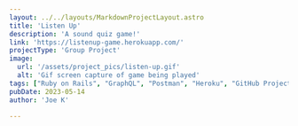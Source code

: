 ```yaml
---
layout: ../../layouts/MarkdownProjectLayout.astro
title: 'Listen Up'
description: 'A sound quiz game!'
link: 'https://listenup-game.herokuapp.com/'
projectType: 'Group Project'
image: 
  url: '/assets/project_pics/listen-up.gif' 
  alt: 'Gif screen capture of game being played'
tags: ["Ruby on Rails", "GraphQL", "Postman", "Heroku", "GitHub Projects", "CI/CD"]
pubDate: 2023-05-14
author: 'Joe K'

---
```


